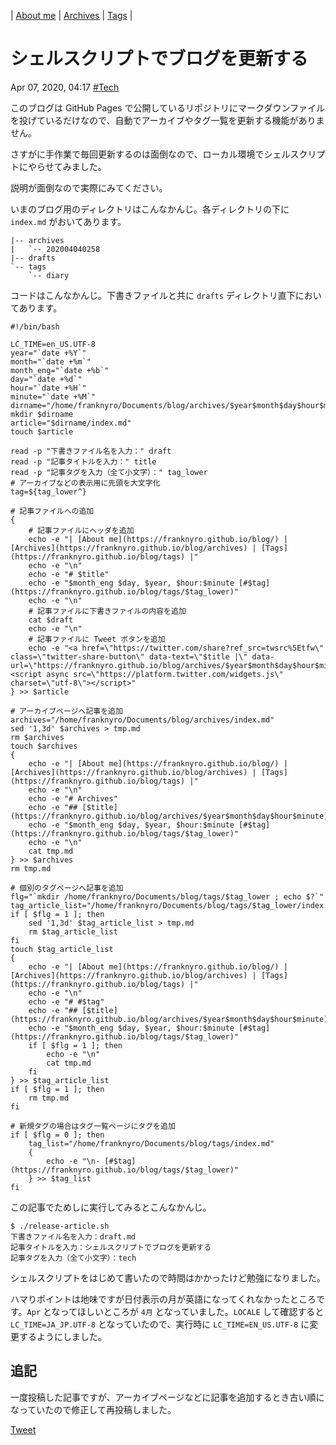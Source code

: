| [About me](https://franknyro.github.io/blog/) | [Archives](https://franknyro.github.io/blog/archives) | [Tags](https://franknyro.github.io/blog/tags) |


# シェルスクリプトでブログを更新する
Apr 07, 2020, 04:17 [#Tech](https://franknyro.github.io/blog/tags/tech)


このブログは GitHub Pages で公開しているリポジトリにマークダウンファイルを投げているだけなので、自動でアーカイブやタグ一覧を更新する機能がありません。

さすがに手作業で毎回更新するのは面倒なので、ローカル環境でシェルスクリプトにやらせてみました。

説明が面倒なので実際にみてください。

いまのブログ用のディレクトリはこんなかんじ。各ディレクトリの下に `index.md` がおいてあります。

```
|-- archives
|   `-- 202004040258
|-- drafts
`-- tags
    `-- diary
```

コードはこんなかんじ。下書きファイルと共に `drafts` ディレクトリ直下においてあります。

```shell
#!/bin/bash

LC_TIME=en_US.UTF-8
year="`date +%Y`"
month="`date +%m`"
month_eng="`date +%b`"
day="`date +%d`"
hour="`date +%H`"
minute="`date +%M`"
dirname="/home/franknyro/Documents/blog/archives/$year$month$day$hour$minute"
mkdir $dirname
article="$dirname/index.md"
touch $article

read -p "下書きファイル名を入力：" draft
read -p "記事タイトルを入力：" title
read -p "記事タグを入力（全て小文字）：" tag_lower
# アーカイブなどの表示用に先頭を大文字化
tag=${tag_lower^}

# 記事ファイルへの追加
{
    # 記事ファイルにヘッダを追加
    echo -e "| [About me](https://franknyro.github.io/blog/) | [Archives](https://franknyro.github.io/blog/archives) | [Tags](https://franknyro.github.io/blog/tags) |"
    echo -e "\n"
    echo -e "# $title"
    echo -e "$month_eng $day, $year, $hour:$minute [#$tag](https://franknyro.github.io/blog/tags/$tag_lower)"
    echo -e "\n"
    # 記事ファイルに下書きファイルの内容を追加
    cat $draft
    echo -e "\n"
    # 記事ファイルに Tweet ボタンを追加
    echo -e "<a href=\"https://twitter.com/share?ref_src=twsrc%5Etfw\" class=\"twitter-share-button\" data-text=\"$title |\" data-url=\"https://franknyro.github.io/blog/archives/$year$month$day$hour$minute/\">Tweet</a><script async src=\"https://platform.twitter.com/widgets.js\" charset=\"utf-8\"></script>"
} >> $article

# アーカイブページへ記事を追加
archives="/home/franknyro/Documents/blog/archives/index.md"
sed '1,3d' $archives > tmp.md
rm $archives
touch $archives
{
    echo -e "| [About me](https://franknyro.github.io/blog/) | [Archives](https://franknyro.github.io/blog/archives) | [Tags](https://franknyro.github.io/blog/tags) |"
    echo -e "\n"
    echo -e "# Archives"
    echo -e "## [$title](https://franknyro.github.io/blog/archives/$year$month$day$hour$minute)"
    echo -e "$month_eng $day, $year, $hour:$minute [#$tag](https://franknyro.github.io/blog/tags/$tag_lower)"
    echo -e "\n"
    cat tmp.md
} >> $archives
rm tmp.md

# 個別のタグページへ記事を追加
flg="`mkdir /home/franknyro/Documents/blog/tags/$tag_lower ; echo $?`"
tag_article_list="/home/franknyro/Documents/blog/tags/$tag_lower/index.md"
if [ $flg = 1 ]; then
    sed '1,3d' $tag_article_list > tmp.md
    rm $tag_article_list
fi
touch $tag_article_list
{
    echo -e "| [About me](https://franknyro.github.io/blog/) | [Archives](https://franknyro.github.io/blog/archives) | [Tags](https://franknyro.github.io/blog/tags) |"
    echo -e "\n"
    echo -e "# #$tag"
    echo -e "## [$title](https://franknyro.github.io/blog/archives/$year$month$day$hour$minute)"
    echo -e "$month_eng $day, $year, $hour:$minute [#$tag](https://franknyro.github.io/blog/tags/$tag_lower)"
    if [ $flg = 1 ]; then
        echo -e "\n"
        cat tmp.md
    fi
} >> $tag_article_list
if [ $flg = 1 ]; then
    rm tmp.md
fi

# 新規タグの場合はタグ一覧ページにタグを追加
if [ $flg = 0 ]; then
    tag_list="/home/franknyro/Documents/blog/tags/index.md"
    {
        echo -e "\n- [#$tag](https://franknyro.github.io/blog/tags/$tag_lower)"
    } >> $tag_list
fi
```

この記事でためしに実行してみるとこんなかんじ。

```
$ ./release-article.sh 
下書きファイル名を入力：draft.md
記事タイトルを入力：シェルスクリプトでブログを更新する
記事タグを入力（全て小文字）：tech
```

シェルスクリプトをはじめて書いたので時間はかかったけど勉強になりました。

ハマりポイントは地味ですが日付表示の月が英語になってくれなかったところです。`Apr` となってほしいところが `4月` となっていました。`LOCALE` して確認すると `LC_TIME=JA_JP.UTF-8` となっていたので、実行時に `LC_TIME=EN_US.UTF-8` に変更するようにしました。

## 追記
一度投稿した記事ですが、アーカイブページなどに記事を追加するとき古い順になっていたので修正して再投稿しました。

<a href="https://twitter.com/share?ref_src=twsrc%5Etfw" class="twitter-share-button" data-text="シェルスクリプトでブログを更新する |" data-url="https://franknyro.github.io/blog/archives/202004070417/">Tweet</a><script async src="https://platform.twitter.com/widgets.js" charset="utf-8"></script>
